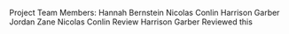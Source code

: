 
Project Team Members:
Hannah Bernstein
Nicolas Conlin
Harrison Garber
Jordan Zane
Nicolas Conlin Review
Harrison Garber Reviewed this
